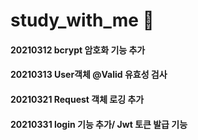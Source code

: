 # study_with_me 📖

#### 20210312 bcrypt 암호화 기능 추가
#### 20210313 User객체 @Valid 유효성 검사
#### 20210321 Request 객체 로깅 추가
#### 20210331 login 기능 추가/ Jwt 토큰 발급 기능 
